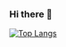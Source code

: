 ### Hi there 👋


[![Top Langs](https://github-readme-stats.vercel.app/api/top-langs/?username=dyta&layout=compact)](https://github.com/dyta/zip-alarms-2)
